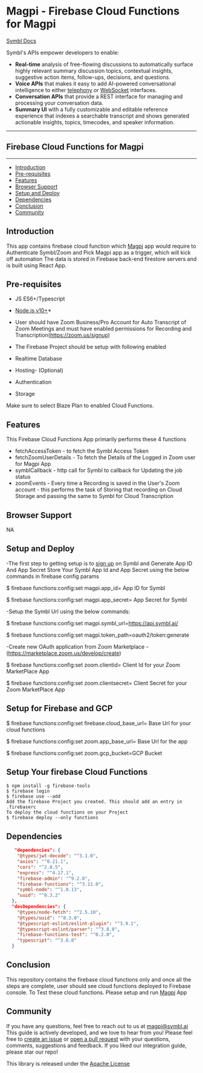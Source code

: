 # Magpi - Firebase Cloud Functions for Magpi

[Symbl Docs](https://docs.symbl.ai/docs)

Symbl's APIs empower developers to enable:

- **Real-time** analysis of free-flowing discussions to automatically surface highly relevant summary discussion topics, contextual insights, suggestive action items, follow-ups, decisions, and questions.
- **Voice APIs** that makes it easy to add AI-powered conversational intelligence to either [telephony][telephony] or [WebSocket][websocket] interfaces.
- **Conversation APIs** that provide a REST interface for managing and processing your conversation data.
- **Summary UI** with a fully customizable and editable reference experience that indexes a searchable transcript and shows generated actionable insights, topics, timecodes, and speaker information.

<hr />

## Firebase Cloud Functions for Magpi

<hr />

- [Introduction](#introduction)
- [Pre-requisites](#pre-requisites)
- [Features](#features)
- [Browser Support](#browsersupport)
- [Setup and Deploy](#setupanddeploy)
- [Dependencies](#dependencies)
- [Conclusion](#conclusion)
- [Community](#community)

## Introduction

This app contains firebase cloud function which [Magpi][magpi] app would require to Authenticate Symbl/Zoom and Pick Magpi app as a trigger, which will kick off automation
The data is stored in Firebase back-end firestore servers and is built using React App.

## Pre-requisites

- JS ES6+/Typescript
- [Node.js v10+](https://nodejs.org/en/download/)\*
- User should have Zoom Business/Pro Account for Auto Transcript of Zoom Meetings and must have enabled permissions for Recording and Transcription(https://zoom.us/signup)
- The Firebase Project should be setup with following enabled

- Realtime Database
- Hosting- (Optional)
- Authentication
- Storage

Make sure to select Blaze Plan to enabled Cloud Functions.

## Features

This Firebase Cloud Functions App primarily performs these 4 functions

- fetchAccessToken - to fetch the Symbl Access Token
- fetchZoomUserDetails - To fetch the Details of the Logged in Zoom user for Magpi App
- symblCallback - http call for Symbl to callback for Updating the job status
- zoomEvents - Every time a Recording is saved in the User's Zoom account - this performs the task of Storing that recording on Cloud Storage and
  passing the same to Symbl for Cloud Transcription

## Browser Support

NA

## Setup and Deploy

-The first step to getting setup is to [sign up][signup] on Symbl and Generate App ID And App Secret
Store Your Symbl App Id and App Secret using the below commands in firebase config params

$ firebase functions:config:set magpi.app_id= App ID for Symbl

$ firebase functions:config:set magpi.app_secret= App Secret for Symbl

-Setup the Symbl Url using the below commands:

$ firebase functions:config:set magpi.symbl_url=https://api.symbl.ai/

$ firebase functions:config:set magpi.token_path=oauth2/token:generate

-Create new OAuth application from Zoom Marketplace -(https://marketplace.zoom.us/develop/create)

$ firebase functions:config:set zoom.clientid= Client Id for your Zoom MarketPlace App

$ firebase functions:config:set zoom.clientsecret= Client Secret for your Zoom MarketPlace App

## Setup for Firebase and GCP

$ firebase functions:config:set firebase.cloud_base_url= Base Url for your cloud functions

$ firebase functions:config:set zoom.app_base_url= Base Url for the app

$ firebase functions:config:set zoom.gcp_bucket=GCP Bucket

## Setup Your firebase Cloud Functions

    $ npm install -g firebase-tools
    $ firebase login
    $ firebase use --add
    Add the firebase Project you created. This should add an entry in .firebaserc
    To deploy the cloud functions on your Project
    $ firebase deploy --only functions

## Dependencies

```json
   "dependencies": {
    "@types/jwt-decode": "^3.1.0",
    "axios": "^0.21.1",
    "cors": "^2.8.5",
    "express": "^4.17.1",
    "firebase-admin": "^9.2.0",
    "firebase-functions": "^3.11.0",
    "symbl-node": "^1.0.13",
    "uuid": "^8.3.2"
  },
  "devDependencies": {
    "@types/node-fetch": "^2.5.10",
    "@types/uuid": "^8.3.0",
    "@typescript-eslint/eslint-plugin": "^3.9.1",
    "@typescript-eslint/parser": "^3.8.0",
    "firebase-functions-test": "^0.2.0",
    "typescript": "^3.8.0"
  }
```

## Conclusion

This repository contains the firebase cloud functions only and once all the steps are complete, user should see cloud functions deployed to Firebase console.
To Test these cloud functions. Please setup and run [Magpi][magpi] App

## Community

If you have any questions, feel free to reach out to us at magpi@symbl.ai
This guide is actively developed, and we love to hear from you! Please feel free to [create an issue][issues] or [open a pull request][pulls] with your questions, comments, suggestions and feedback. If you liked our integration guide, please star our repo!

This library is released under the [Apache License][license]

[license]: LICENSE.txt
[telephony]: https://docs.symbl.ai/docs/telephony/overview/post-api
[websocket]: https://docs.symbl.ai/docs/streamingapi/overview/introduction
[signup]: https://platform.symbl.ai/?_ga=2.63499307.526040298.1609788827-1505817196.1609788827
[issues]: https://github.com/magpi-symbl/magpi-firebase/issues
[pulls]: https://github.com/magpi-symbl/magpi-firebase/pulls
[magpi]: https://github.com/magpi-symbl/magpi-react
